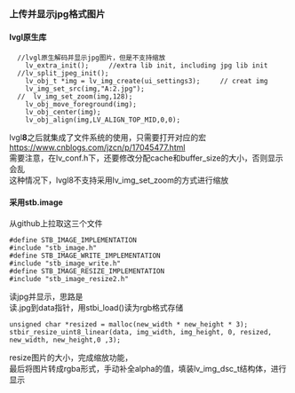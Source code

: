 ### 上传并显示jpg格式图片
#### lvgl原生库
```
  //lvgl原生解码并显示jpg图片，但是不支持缩放
    lv_extra_init();     //extra lib init, including jpg lib init
  //lv_split_jpeg_init();
    lv_obj_t *img = lv_img_create(ui_settings3);     // creat img
    lv_img_set_src(img,"A:2.jpg");
  //  lv_img_set_zoom(img,128);
    lv_obj_move_foreground(img);
    lv_obj_center(img);
    lv_obj_align(img,LV_ALIGN_TOP_MID,0,0);
```
lvgl**8**之后就集成了文件系统的使用，只需要打开对应的宏  
https://www.cnblogs.com/jzcn/p/17045477.html  
需要注意，在lv_conf.h下，还要修改分配cache和buffer_size的大小，否则显示会乱  
这种情况下，lvgl8不支持采用lv_img_set_zoom的方式进行缩放

#### 采用stb.image  
从github上拉取这三个文件
```
#define STB_IMAGE_IMPLEMENTATION
#include "stb_image.h"
#define STB_IMAGE_WRITE_IMPLEMENTATION
#include "stb_image_write.h"
#define STB_IMAGE_RESIZE_IMPLEMENTATION
#include "stb_image_resize2.h"
```
读jpg并显示，思路是  
读.jpg到data指针，用stbi_load()读为rgb格式存储  
```
unsigned char *resized = malloc(new_width * new_height * 3);
stbir_resize_uint8_linear(data, img_width, img_height, 0, resized, new_width, new_height,0 ,3);
```
resize图片的大小，完成缩放功能，  
最后将图片转成rgba形式，手动补全alpha的值，填装lv_img_dsc_t结构体，进行显示

